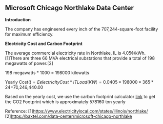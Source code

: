 
## Microsoft Chicago Northlake Data Center 




**Introduction**

The company has engineered every inch of the 707,244-square-foot facility for maximum efficiency.


**Electricity Cost and Carbon Footprint** 

The average commercial electricity rate in Northlake, IL is 4.05¢/kWh.[1]There are three 66 MVA electrical substations that provide a total of 198 megawatts of power.[2] 

198 megawatts * 1000 = 198000 kilowatts

Yearly Cost($) = Eelectricity Cost * IT Load(KW) = 0.0405*198000*365*24=$70,246,440.00

Based on the yearly cost, we use the carbon footprint calculator [link](
https://www.se.com/ww/en/work/solutions/system/s1/data-center-and-network-systems/trade-off-tools/data-center-carbon-footprint-comparison-calculator/) to get the CO2 Footprint which is approximately 578160 ton yearly 




Reference: [1]https://www.electricitylocal.com/states/illinois/northlake/
           [2]https://baxtel.com/data-center/microsoft-chicago-northlake







